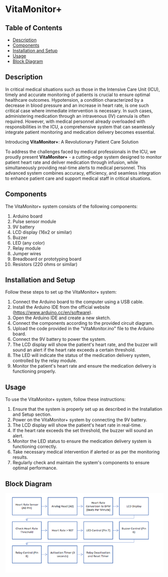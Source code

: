 # VitaMonitor+

## Table of Contents

- [Description](#Description)
- [Components](#Components)
- [Installation and Setup](#Installation-and-Setup)
- [Usage](#Usage)
- [Block Diagram](#Block-Diagram)
## Description
In critical medical situations such as those in the Intensive Care Unit (ICU), timely and accurate monitoring of patients is crucial to ensure optimal healthcare outcomes. Hypotension, a condition characterized by a decrease in blood pressure and an increase in heart rate, is one such critical case where immediate intervention is necessary. In such cases, administering medication through an intravenous (IV) cannula is often required. However, with medical personnel already overloaded with responsibilities in the ICU, a comprehensive system that can seamlessly integrate patient monitoring and medication delivery becomes essential.

Introducing **VitaMonitor+**: A Revolutionary Patient Care Solution

To address the challenges faced by medical professionals in the ICU, we proudly present **VitaMonitor+** - a cutting-edge system designed to monitor patient heart rate and deliver medication through infusion, while simultaneously providing real-time alerts to medical personnel. This advanced system combines accuracy, efficiency, and seamless integration to enhance patient care and support medical staff in critical situations.

## Components
The VitaMonitor+ system consists of the following components:

1. Arduino board
2. Pulse sensor module
3. 9V battery
4. LCD display (16x2 or similar)
5. Buzzer
6. LED (any color)
7. Relay module
8. Jumper wires
9. Breadboard or prototyping board
10. Resistors (220 ohms or similar)

## Installation and Setup
Follow these steps to set up the VitaMonitor+ system:

1. Connect the Arduino board to the computer using a USB cable.
2. Install the Arduino IDE from the official website (https://www.arduino.cc/en/software).
3. Open the Arduino IDE and create a new sketch.
4. Connect the components according to the provided circuit diagram.
5. Upload the code provided in the "VitaMonitor.ino" file to the Arduino board.
6. Connect the 9V battery to power the system.
7. The LCD display will show the patient's heart rate, and the buzzer will sound an alert if the heart rate exceeds a certain threshold.
8. The LED will indicate the status of the medication delivery system, controlled by the relay module.
9. Monitor the patient's heart rate and ensure the medication delivery is functioning properly.

## Usage
To use the VitaMonitor+ system, follow these instructions:

1. Ensure that the system is properly set up as described in the Installation and Setup section.
2. Power on the VitaMonitor+ system by connecting the 9V battery.
3. The LCD display will show the patient's heart rate in real-time.
4. If the heart rate exceeds the set threshold, the buzzer will sound an alert.
5. Monitor the LED status to ensure the medication delivery system is functioning correctly.
6. Take necessary medical intervention if alerted or as per the monitoring results.
7. Regularly check and maintain the system's components to ensure optimal performance.

## Block Diagram
![Block Diagram](./images/Block_Diagram.png)


